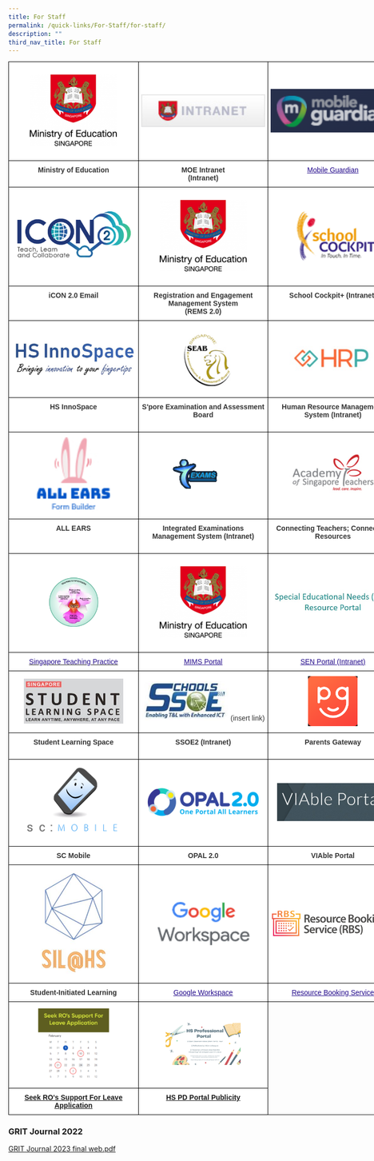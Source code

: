 ```yaml
---
title: For Staff
permalink: /quick-links/For-Staff/for-staff/
description: ""
third_nav_title: For Staff
---
```

<style type="text/css">
.tg  {border-collapse:collapse;border-spacing:0;margin:0px auto;}
.tg td{border-color:black;border-style:solid;border-width:1px;font-family:Arial, sans-serif;font-size:14px;
  overflow:hidden;padding:10px 5px;word-break:normal;}
.tg th{border-color:black;border-style:solid;border-width:1px;font-family:Arial, sans-serif;font-size:14px;
  font-weight:normal;overflow:hidden;padding:10px 5px;word-break:normal;}
.tg .tg-tlx9{background-color:#FFF;color:#333;text-align:center;vertical-align:top}
.tg .tg-apyk{background-color:#FFF;color:#333;font-weight:bold;text-align:center;vertical-align:top}
.tg .tg-2rp9{background-color:#FFF;color:#333;text-align:center;vertical-align:middle}
.tg .tg-vtmj{background-color:#FFF;color:#21088A;font-weight:bold;text-align:center;vertical-align:top}
.tg .tg-0pyt{background-color:#FFF;color:#21088A;font-weight:bold;text-align:center;text-decoration:underline;vertical-align:top}
</style>
<table class="tg" style="undefined;table-layout: fixed; width: 780px">
  <colgroup>
    <col style="width: 260px">
    <col style="width: 260px">
    <col style="width: 260px">
  </colgroup>
  <tbody>
<tr>
      <td class="tg-2rp9">
        <a href="https://www.moe.gov.sg/" target="_self"><img src="/images/HGSS-MOE.png" style="width:70%" alt="HGSS-MOE"></a>
      </td>
      <td class="tg-2rp9">
        <a href="https://intranet.moe.gov.sg/" target="_self"><img src="/images/INTRANET.jpeg" style="width:100%" alt="INTRANET"></a>
      </td>
      <td class="tg-2rp9">
        <a href="https://sg-portal.mobileguardian.com/" target="_self"><img src="/images/MG.png" style="width:100%" alt="MG"></a>
      </td>
</tr>
<tr>
      <td class="tg-apyk">Ministry of Education</td>
      <td class="tg-apyk">MOE Intranet<br>
      (Intranet)</td>
      <td class="tg-tlx9">
        <a href="https://sg-portal.mobileguardian.com/"><span style="font-weight:500;text-decoration:underline;color:#21088A">Mobile Guardian</span></a><br>
      </td>
</tr>
<tr>
      <td class="tg-2rp9">
        <a href="https://icon.moe.edu.sg/" target="_self"><img src="/images/ICON2.png" style="width:100%" alt="ICON2"></a>
      </td>
      <td class="tg-2rp9">
        <a href="https://rems.moe.edu.sg/" target="_self"><img src="/images/HGSS-MOE.png" style="width:70%" alt="HGSS-MOE"></a>
      </td>
      <td class="tg-2rp9">
        <a href="http://schoolcockpit.moe.gov.sg/" target="_self"><img src="/images/SCHOOLCOCKPIT.gif" style="width:100%" alt="SCHOOLCOCKPIT"></a>
      </td>
</tr>
<tr>
      <td class="tg-apyk">iCON 2.0 Email<br>
      <br></td>
      <td class="tg-apyk">Registration and Engagement Management System<br>
      (REMS 2.0)</td>
      <td class="tg-apyk">School Cockpit+ (Intranet)</td>
</tr>
<tr>
      <td class="tg-2rp9">
        <a href="https://www.hsinnospace.com/login" target="_self"><img src="/images/HSINNOSPACE.jpeg" style="width:100%" alt="HSINNOSPACE"></a>
      </td>
      <td class="tg-2rp9">
        <a href="https://www.seab.gov.sg/" target="_self"><img src="/images/SEAB.jpeg" style="width:45%" alt="SEAB"></a>
      </td>
      <td class="tg-2rp9">
        <a href="https://www.hrp.gov.sg/hrp/#/" target="_self"><img src="/images/HRP.jpeg" style="width:70%" alt="HRP"></a>
      </td>
</tr>
<tr>
      <td class="tg-apyk">HS InnoSpace</td>
      <td class="tg-apyk">S'pore Examination and Assessment Board<br>
      <br></td>
      <td class="tg-apyk">Human Resource Management System (Intranet)</td>
</tr>
<tr>
      <td class="tg-2rp9">
        <a href="https://forms.moe.edu.sg/" target="_self"><img src="/images/allears.jpg" style="width:60%" alt="IDEAS"></a> 
      </td>
      <td class="tg-2rp9">
        <a href="https://iexams.seab.gov.sg/" target="_self"><img src="/images/EXAMS.gif" style="width:50%" alt="EXAMS"></a>
      </td>
      <td class="tg-2rp9">
        <a href="https://academyofsingaporeteachers.moe.edu.sg/" target="_self"><img src="/images/AST.jpeg" style="width:70%" alt="AST"></a>
      </td>
</tr>
<tr>
      <td class="tg-apyk">ALL EARS</td>
      <td class="tg-apyk">Integrated Examinations Management System (Intranet)<br>
      <br></td>
      <td class="tg-apyk">Connecting Teachers; Connecting Resources</td>
    </tr>
    <tr>
      <td class="tg-2rp9">
        <a href="https://go.gov.sg/stpwiki" target="_self"><img src="/images/SGTP.png" style="width:40%" alt="SGTP"></a>
      </td>
      <td class="tg-2rp9">
        <a href="https://portal.mims.moe.gov.sg/idmdash/#/default" target="_self"><img src="/images/HGSS-MOE.png" style="width:70%" alt="HGSS-MOE"></a>
      </td>
      <td class="tg-2rp9">
        <a href="https://intranet.moe.gov.sg/Send/Pages/SEN_Resource_Portal.aspx" target="_self"><img src="/images/SENPORTAL.jpeg" style="width:100%" alt="SENPORTAL"></a>
      </td>
</tr>
<tr>
      <td class="tg-vtmj">
        <a href="https://go.gov.sg/stpwiki"><span style="font-weight:500;text-decoration:none;color:#21088A">Singapore Teaching Practice</span></a>
      </td>
      <td class="tg-tlx9">
        <a href="https://portal.mims.moe.gov.sg/idmdash/"><span style="font-weight:500;text-decoration:underline;color:#21088A">MIMS Portal</span></a>
      </td>
      <td class="tg-apyk"><a href="https://intranet.moe.gov.sg/Send/Pages/SEN_Resource_Portal.aspx"><span style="font-weight:500;text-decoration:underline;color:#21088A">SEN Portal (Intranet)</span></a>
			</td>
</tr>
<tr>
      <td class="tg-2rp9">
        <a href="https://vle.learning.moe.edu.sg/login" target="_self"><img src="/images/SLS.jpeg" style="width:80%" alt="SLS"></a>
      </td>
      <td class="tg-2rp9">
        <a href="LINKHERE" target="_self"><img src="/images/SSOE.jpeg" style="width:70%" alt="SSOE"></a> (insert link)
      </td>
      <td class="tg-2rp9">
        <a href="https://pg.moe.edu.sg/" target="_self"><img src="/images/PG.png" style="width:40%" alt="PG"></a>
      </td>
</tr>
<tr>
      <td class="tg-apyk">Student Learning Space<br>
      <br></td>
      <td class="tg-apyk">SSOE2 (Intranet)<br></td>
      <td class="tg-apyk">Parents Gateway<br></td>
</tr>
<tr>
      <td class="tg-2rp9">
        <a href="https://scmobile.moe.edu.sg/login" target="_self"><img src="/images/SCMOBILE.png" style="width:80%" alt="SCMOBILE"></a>
      </td>
      <td class="tg-2rp9">
        <a href="https://www.opal2.moe.edu.sg/app/learner" target="_self"><img src="/images/OPAL2.png" style="width:90%" alt="OPAL2"></a>
      </td>
      <td class="tg-2rp9">
        <a href="https://sites.google.com/moe.edu.sg/viable-portal/home" target="_self"><img src="/images/VIABLEPORTAL.jpeg" style="width:90%" alt="VIABLEPORTAL"></a>
      </td>
</tr>
<tr>
      <td class="tg-apyk">SC Mobile</td>
      <td class="tg-apyk">OPAL 2.0</td>
      <td class="tg-apyk">VIAble Portal</td>
</tr>
<tr>
      <td class="tg-2rp9">
        <a href="https://sites.google.com/view/hssil/home" target="_self"><img src="/images/SIL%20logo.jpeg" style="width:60%" alt="SIL%20logo"></a>
      </td>
      <td class="tg-2rp9">
        <a href="https://workspace.google.com/dashboard" target="_self"><img src="/images/Google%20Workspace%20icon.png" style="width:80%" alt="Google%20Workspace%20icon"></a>
      </td>
      <td class="tg-2rp9">
        <a href="https://rbs.avero-tech.com/" target="_self"><img src="/images/RBS.png" style="width:100%" alt="RBS"></a>
      </td>
</tr>
<tr>
      <td class="tg-apyk">Student-Initiated Learning</td>
      <td class="tg-tlx9">
        <a href="https://workspace.google.com/dashboard"><span style="font-weight:500;text-decoration:underline;color:#21088A">Google Workspace</span></a><br>
      </td>
      <td class="tg-0pyt">
        <a href="https://rbs.avero-tech.com/"><span style="font-weight:500;text-decoration:underline;color:#21088A">Resource Booking Service</span></a>
      </td>
</tr>
<tr>
      <td class="tg-2rp9">
        <a href="https://go.gov.sg/hsleave" target="_self"><img src="/images/Apply%20Leave.jpg" style="width:60%" alt="Apply%20Leave"></a>
      </td>
	      <td class="tg-2rp9">
        <a href="https://sites.google.com/moe.edu.sg/hspdportal/home" target="_self"><img src="/images/hs%20pd%20portal%20publicity.png" style="width:60%" alt="Apply%20Leave"></a>
   </td>
</tr>
<tr>
      <td class="tg-apyk">
        <a href="https://go.gov.sg/hsleave">Seek RO's Support For Leave Application</a>
      </td>
	      <td class="tg-apyk">
        <a href="https://sites.google.com/moe.edu.sg/hspdportal/home">HS PD Portal Publicity</a>
      </td>
</tr>
  </tbody>
</table>

### GRIT Journal 2022

[GRIT Journal 2023 final web.pdf](/files/GRIT%20Handbook%202023.pdf)
